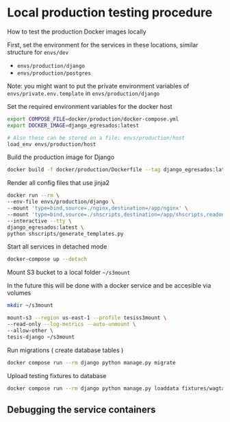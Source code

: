 # Local production testing procedure
How to test the production Docker images locally

First, set the environment for the services in these locations, similar structure for `envs/dev`

- `envs/production/django`
- `envs/production/postgres`

Note: you might want to put the private environment variables of `envs/private.env.template` in `envs/production/django`

Set the required environment variables for the docker host

```bash
export COMPOSE_FILE=docker/production/docker-compose.yml
export DOCKER_IMAGE=django_egresados:latest

# Also these can be stored on a file: envs/production/host
load_env envs/production/host
```

Build the production image for Django

``` bash
docker build -f docker/production/Dockerfile --tag django_egresados:latest .
```

Render all config files that use jinja2

```bash
docker run --rm \
--env-file envs/production/django \
--mount 'type=bind,source=./nginx,destination=/app/nginx' \
--mount 'type=bind,source=./shscripts,destination=/app/shscripts,readonly' \
--interactive --tty \
django_egresados:latest \
python shscripts/generate_templates.py
```

Start all services in detached mode

```bash
docker-compose up --detach
```

Mount S3 bucket to a local folder `~/s3mount`

In the future this will be done with a docker service and be accesible via volumes

```bash
mkdir ~/s3mount
```

```bash
mount-s3 --region us-east-1 --profile tesiss3mount \
--read-only --log-metrics --auto-unmount \
--allow-other \
tesis-django ~/s3mount
```

Run migrations ( create database tables )

```bash
docker compose run --rm django python manage.py migrate
```

Upload testing fixtures to database

```bash
docker compose run --rm django python manage.py loaddata fixtures/wagtail_pages.json
```


## Debugging the service containers

